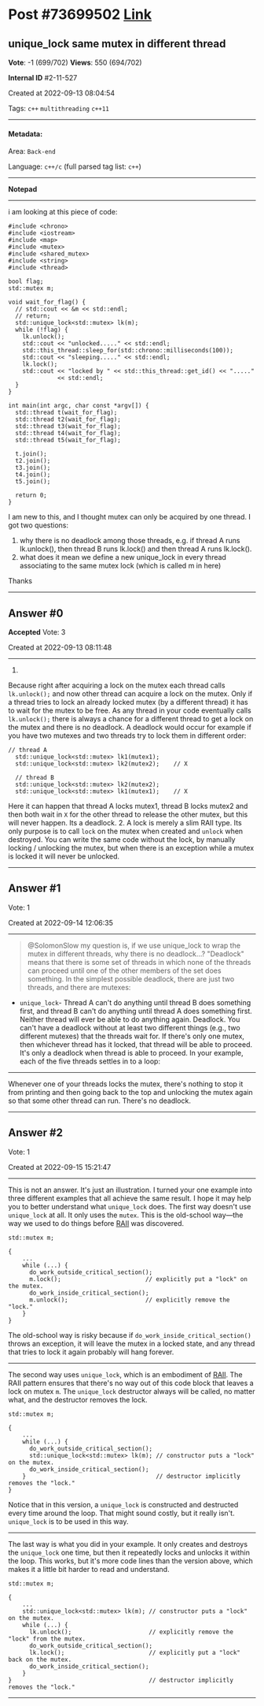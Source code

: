 
# Post \#73699502 [Link](https://stackoverflow.com/questions/73699502/)

## unique_lock same mutex in different thread

**Vote**: -1 (699/702) **Views**: 550 (694/702) 

**Internal ID** \#2-11-527

Created at 2022-09-13 08:04:54

Tags: `c++` `multithreading` `c++11`

----------

#### Metadata:

Area: `Back-end`

Language: `c++/c` (full parsed tag list: `c++`)

----------

**Notepad**


----------

i am looking at this piece of code:
```
#include <chrono>
#include <iostream>
#include <map>
#include <mutex>
#include <shared_mutex>
#include <string>
#include <thread>

bool flag;
std::mutex m;

void wait_for_flag() {
  // std::cout << &m << std::endl;
  // return;
  std::unique_lock<std::mutex> lk(m);
  while (!flag) {
    lk.unlock();
    std::cout << "unlocked....." << std::endl;
    std::this_thread::sleep_for(std::chrono::milliseconds(100));
    std::cout << "sleeping....." << std::endl;
    lk.lock();
    std::cout << "locked by " << std::this_thread::get_id() << "....."
              << std::endl;
  }
}

int main(int argc, char const *argv[]) {
  std::thread t(wait_for_flag);
  std::thread t2(wait_for_flag);
  std::thread t3(wait_for_flag);
  std::thread t4(wait_for_flag);
  std::thread t5(wait_for_flag);

  t.join();
  t2.join();
  t3.join();
  t4.join();
  t5.join();

  return 0;
}
```

I am new to this, and I thought mutex can only be acquired by one thread. I got two questions:

1. why there is no deadlock among those threads, e.g. if thread A runs lk.unlock(), then thread B runs lk.lock() and then thread A runs lk.lock().
2. what does it mean we define a new unique_lock in every thread associating to the same mutex lock (which is called m in here)


Thanks


----------
        
## Answer \#0

**Accepted** Vote: 3

Created at 2022-09-13 08:11:48

------------


1. 


Because right after acquiring a lock on the mutex each thread calls `lk.unlock();` and now other thread can acquire a lock on the mutex. Only if a thread tries to lock an already locked mutex (by a different thread) it has to wait for the mutex to be free. As any thread in your code eventually calls `lk.unlock();` there is always a chance for a different thread to get a lock on the mutex and there is no deadlock.
A deadlock would occur for example if you have two mutexes and two threads try to lock them in different order:
```
// thread A
  std::unique_lock<std::mutex> lk1(mutex1);
  std::unique_lock<std::mutex> lk2(mutex2);    // X

  // thread B
  std::unique_lock<std::mutex> lk2(mutex2);
  std::unique_lock<std::mutex> lk1(mutex1);    // X
```

Here it can happen that thread A locks mutex1, thread B locks mutex2 and then both wait in `X` for the other thread to release the other mutex, but this will never happen. Its a deadlock.
2.
A lock is merely a slim RAII type. Its only purpose is to call `lock` on the mutex when created and `unlock` when destroyed. You can write the same code without the lock, by manually locking / unlocking the mutex, but when there is an exception while a mutex is locked it will never be unlocked.


------------
    
    
## Answer \#1

 Vote: 1

Created at 2022-09-14 12:06:35

------------

> @SolomonSlow my question is, if we use unique_lock to wrap the mutex in different threads, why there is no deadlock...?
"Deadlock" means that there is some set of threads in which none of the threads can proceed until one of the other members of the set does something. In the simplest possible deadlock, there are just two threads, and there are  mutexes:
- `unique_lock`- 
Thread A can't do anything until thread B does something first, and thread B can't do anything until thread A does something first. Neither thread will ever be able to do anything again. Deadlock.
You can't have a deadlock without at least two different things (e.g., two different mutexes) that the threads wait for. If there's only one mutex, then whichever thread has it locked, that thread will be able to proceed. It's only a deadlock when  thread is able to proceed.
In your example, each of the five threads settles in to a loop:
- - - - - 
Whenever one of your threads locks the mutex, there's nothing to stop it from printing and then going back to the top and unlocking the mutex again so that some other thread can run. There's no deadlock.


------------
    
    
## Answer \#2

 Vote: 1

Created at 2022-09-15 15:21:47

------------

This is not an answer. It's just an illustration. I turned your one example into three different examples that all achieve the same result. I hope it may help you to better understand what `unique_lock` does.
The first way doesn't use `unique_lock` at all. It only uses the `mutex`. This is the old-school way—the way we used to do things before [RAII](https://en.wikipedia.org/wiki/Resource_acquisition_is_initialization) was discovered.
```
std::mutex m;

{
    ...
    while (...) {
      do_work_outside_critical_section();
      m.lock();                        // explicitly put a "lock" on the mutex.
      do_work_inside_critical_section();
      m.unlock();                      // explicitly remove the "lock."
    }
}
```

The old-school way is risky because if `do_work_inside_critical_section()` throws an exception, it will leave the mutex in a locked state, and any thread that tries to lock it again probably will hang forever.

---


The second way uses `unique_lock`, which is an embodiment of [RAII](https://en.wikipedia.org/wiki/Resource_acquisition_is_initialization).
The RAII pattern ensures that there's no way out of this code block that leaves a lock on mutex `m`. The `unique_lock` destructor always will be called, no matter what, and the destructor removes the lock.
```
std::mutex m;

{
    ...
    while (...) {
      do_work_outside_critical_section();
      std::unique_lock<std::mutex> lk(m); // constructor puts a "lock" on the mutex.
      do_work_inside_critical_section();
    }                                     // destructor implicitly removes the "lock."
}
```

Notice that in this version, a `unique_lock` is constructed and destructed every time around the loop. That might sound costly, but it really isn't. `unique_lock` is  to be used in this way.

---


The last way is what you did in your example. It only creates and destroys the `unique_lock` one time, but then it repeatedly locks and unlocks it within the loop.  This works, but it's more code lines than the version above, which makes it a little bit harder to read and understand.
```
std::mutex m;

{
    ...
    std::unique_lock<std::mutex> lk(m); // constructor puts a "lock" on the mutex.
    while (...) {
      lk.unlock();                      // explicitly remove the "lock" from the mutex.
      do_work_outside_critical_section();
      lk.lock();                        // explicitly put a "lock" back on the mutex.
      do_work_inside_critical_section();
    }
}                                       // destructor implicitly removes the "lock."
```



------------
    
    